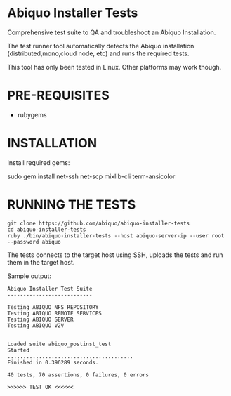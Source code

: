 # Abiquo Installer Tests #

Comprehensive test suite to QA and troubleshoot an Abiquo Installation.

The test runner tool automatically detects the Abiquo installation (distributed,mono,cloud node, etc) and runs the required tests.

This tool has only been tested in Linux. Other platforms may work though.

# PRE-REQUISITES #

* rubygems

# INSTALLATION #

Install required gems:

sudo gem install net-ssh net-scp mixlib-cli term-ansicolor

# RUNNING THE TESTS #

    git clone https://github.com/abiquo/abiquo-installer-tests
    cd abiquo-installer-tests
    ruby ./bin/abiquo-installer-tests --host abiquo-server-ip --user root --password abiquo

The tests connects to the target host using SSH, uploads the tests and run them in the target host.

Sample output:

    Abiquo Installer Test Suite
    ---------------------------
    
    Testing ABIQUO NFS REPOSITORY
    Testing ABIQUO REMOTE SERVICES
    Testing ABIQUO SERVER
    Testing ABIQUO V2V
    
    
    Loaded suite abiquo_postinst_test
    Started
    ........................................
    Finished in 0.396289 seconds.
    
    40 tests, 70 assertions, 0 failures, 0 errors
    
    >>>>>> TEST OK <<<<<<
